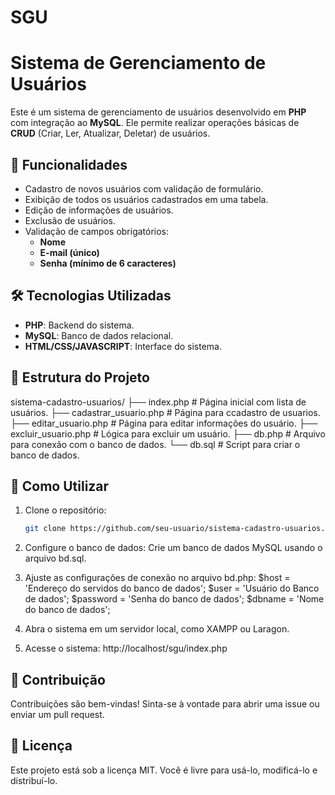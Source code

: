 # SGU
# Sistema de Gerenciamento de Usuários

Este é um sistema de gerenciamento de usuários desenvolvido em **PHP** com integração ao **MySQL**. Ele permite realizar operações básicas de **CRUD** (Criar, Ler, Atualizar, Deletar) de usuários.

## 🚀 Funcionalidades

- Cadastro de novos usuários com validação de formulário.
- Exibição de todos os usuários cadastrados em uma tabela.
- Edição de informações de usuários.
- Exclusão de usuários.
- Validação de campos obrigatórios:
  - **Nome**
  - **E-mail (único)**
  - **Senha (mínimo de 6 caracteres)**

## 🛠️ Tecnologias Utilizadas

- **PHP**: Backend do sistema.
- **MySQL**: Banco de dados relacional.
- **HTML/CSS/JAVASCRIPT**: Interface do sistema.

## 📂 Estrutura do Projeto

sistema-cadastro-usuarios/
├── index.php # Página inicial com lista de usuários.
├── cadastrar_usuario.php # Página para ccadastro de usuarios.
├── editar_usuario.php # Página para editar informações do usuário.
├── excluir_usuario.php # Lógica para excluir um usuário.
├── db.php # Arquivo para conexão com o banco de dados.
└── db.sql # Script para criar o banco de dados.


## 📝 Como Utilizar

1. Clone o repositório:
   ```bash
   git clone https://github.com/seu-usuario/sistema-cadastro-usuarios.git

2. Configure o banco de dados:
   Crie um banco de dados MySQL usando o arquivo bd.sql.

3. Ajuste as configurações de conexão no arquivo bd.php:
   $host = 'Endereço do servidos do banco de dados';
   $user = 'Usuário do Banco de dados';
   $password = 'Senha do banco de dados';
   $dbname = 'Nome do banco de dados';

4. Abra o sistema em um servidor local, como XAMPP ou Laragon.

5. Acesse o sistema:
   http://localhost/sgu/index.php


## 🤝 Contribuição
Contribuições são bem-vindas! Sinta-se à vontade para abrir uma issue ou enviar um pull request.


## 📜 Licença
Este projeto está sob a licença MIT. Você é livre para usá-lo, modificá-lo e distribuí-lo.
